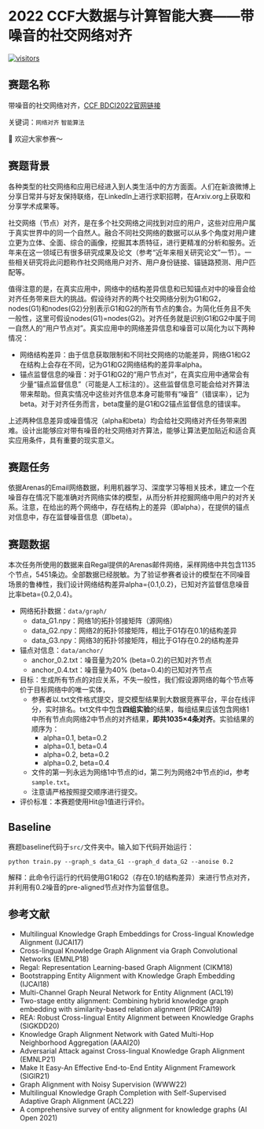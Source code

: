 [visitors-img]: https://visitor-badge.glitch.me/badge?page_id=Xiefeng69.Network-Alignment-Competition
[repo-url]: https://github.com/Xiefeng69/Network-Alignment-Competition

# 2022 CCF大数据与计算智能大赛——带噪音的社交网络对齐

[![visitors][visitors-img]][repo-url]

## 赛题名称
带噪音的社交网络对齐，[CCF BDCI2022官网链接](https://wap.datafountain.cn/competitions/598)

关键词：`网络对齐` `智能算法`

👏 欢迎大家参赛～

## 赛题背景
各种类型的社交网络和应用已经进入到人类生活中的方方面面。人们在新浪微博上分享日常并与好友保持联络，在LinkedIn上进行求职招聘，在Arxiv.org上获取和分享学术成果等。

社交网络（节点）对齐，是在多个社交网络之间找到对应的用户，这些对应用户属于真实世界中的同一个自然人。融合不同社交网络的数据可以从多个角度对用户建立更为立体、全面、综合的画像，挖掘其本质特征，进行更精准的分析和服务。近年来在这一领域已有很多研究成果及论文（参考“近年来相关研究论文”一节）。一些相关研究将此问题称作社交网络用户对齐、用户身份链接、锚链路预测、用户匹配等。

值得注意的是，在真实应用中，网络中的结构差异信息和已知锚点对中的噪音会给对齐任务带来巨大的挑战。假设待对齐的两个社交网络分别为G1和G2，nodes(G1)和nodes(G2)分别表示G1和G2的所有节点的集合。为简化任务且不失一般性，这里可假设nodes(G1)=nodes(G2)。对齐任务就是识别G1和G2中属于同一自然人的“用户节点对”。真实应用中的网络差异信息和噪音可以简化为以下两种情况：

+ 网络结构差异：由于信息获取限制和不同社交网络的功能差异，网络G1和G2在结构上会存在不同，记为G1和G2网络结构的差异率alpha。
+ 锚点监督信息的噪音：对于G1和G2的“用户节点对”，在真实应用中通常会有少量“锚点监督信息”（可能是人工标注的）。这些监督信息可能会给对齐算法带来帮助。但真实情况中这些对齐信息本身可能带有“噪音”（错误率），记为beta。对于对齐任务而言，beta度量的是G1和G2锚点监督信息的错误率。

上述两种信息差异或噪音情况（alpha和beta）均会给社交网络对齐任务带来困难。设计出能够应对带有噪音的社交网络对齐算法，能够让算法更加贴近和适合真实应用条件，具有重要的现实意义。

## 赛题任务
依据Arenas的Email网络数据，利用机器学习、深度学习等相关技术，建立一个在噪音存在情况下能准确对齐网络实体的模型，从而分析并挖掘网络中用户的对齐关系。注意，在给出的两个网络中，存在结构上的差异（即alpha），在提供的锚点对信息中，存在监督噪音信息（即beta）。

## 赛题数据
本次任务所使用的数据来自Regal提供的Arenas邮件网络，采样网络中共包含1135个节点，5451条边。全部数据已经脱敏。为了验证参赛者设计的模型在不同噪音场景的鲁棒性，我们设计网络结构差异alpha={0.1,0.2}，已知对齐监督信息噪音比率beta={0.2,0.4}。

+ 网络拓扑数据：`data/graph/`
    + data_G1.npy：网络1的拓扑邻接矩阵（源网络）
    + data_G2.npy：网络2的拓扑邻接矩阵，相比于G1存在0.1的结构差异
    + data_G3.npy：网络3的拓扑邻接矩阵，相比于G1存在0.2的结构差异
+ 锚点对信息：`data/anchor/`
    + anchor_0.2.txt：噪音量为20% (beta=0.2)的已知对齐节点
    + anchor_0.4.txt：噪音量为40% (beta=0.4)的已知对齐节点
+ 目标：生成所有节点的对应关系，不失一般性，我们假设源网络的每个节点等价于目标网络中的唯一实体，
    + 参赛者以.txt文件格式提交，提交模型结果到大数据竞赛平台，平台在线评分，实时排名。txt文件中包含**四组实验**的结果，每组结果应该包含网络1中所有节点向网络2中节点的对齐结果，**即共1035×4条对齐**。实验结果的顺序为：
        + alpha=0.1, beta=0.2
        + alpha=0.1, beta=0.4
        + alpha=0.2, beta=0.2
        + alpha=0.2, beta=0.4
    + 文件的第一列永远为网络1中节点的id，第二列为网络2中节点的id，参考`sample.txt`。
    + 注意请严格按照提交顺序进行提交。
+ 评价标准：本赛题使用Hit@1值进行评价。

## Baseline
赛题baseline代码于`src/`文件夹中。输入如下代码开始运行：

```shell
python train.py --graph_s data_G1 --graph_d data_G2 --anoise 0.2
```

解释：此命令行运行的代码使用G1和G2（存在0.1的结构差异）来进行节点对齐，并利用有0.2噪音的pre-aligned节点对作为监督信息。

## 参考文献
+ Multilingual Knowledge Graph Embeddings for Cross-lingual Knowledge Alignment (IJCAI17)
+ Cross-lingual Knowledge Graph Alignment via Graph Convolutional Networks (EMNLP18)
+ Regal: Representation Learning-based Graph Alignment (CIKM18)
+ Bootstrapping Entity Alignment with Knowledge Graph Embedding (IJCAI18)
+ Multi-Channel Graph Neural Network for Entity Alignment (ACL19)
+ Two-stage entity alignment: Combining hybrid knowledge graph embedding with similarity-based relation alignment (PRICAI19)
+ REA: Robust Cross-lingual Entity Alignment between Knowledge Graphs (SIGKDD20)
+ Knowledge Graph Alignment Network with Gated Multi-Hop Neighborhood Aggregation (AAAI20)
+ Adversarial Attack against Cross-lingual Knowledge Graph Alignment (EMNLP21)
+ Make It Easy-An Effective End-to-End Entity Alignment Framework (SIGIR21)
+ Graph Alignment with Noisy Supervision (WWW22)
+ Multilingual Knowledge Graph Completion with Self-Supervised Adaptive Graph Alignment (ACL22)
+ A comprehensive survey of entity alignment for knowledge graphs (AI Open 2021)
